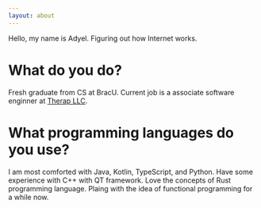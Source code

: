 ```yaml
---
layout: about
---
```


Hello, my name is Adyel. Figuring out how Internet works.

# What do you do?
Fresh graduate from CS at BracU. Current job is a associate software enginner at [Therap LLC](https://www.therapservices.net).

# What programming languages do you use?
I am most comforted with Java, Kotlin, TypeScript, and Python. Have some experience with C++ with QT framework. Love the concepts of Rust programming language. Plaing with the idea of functional programming for a while now.
